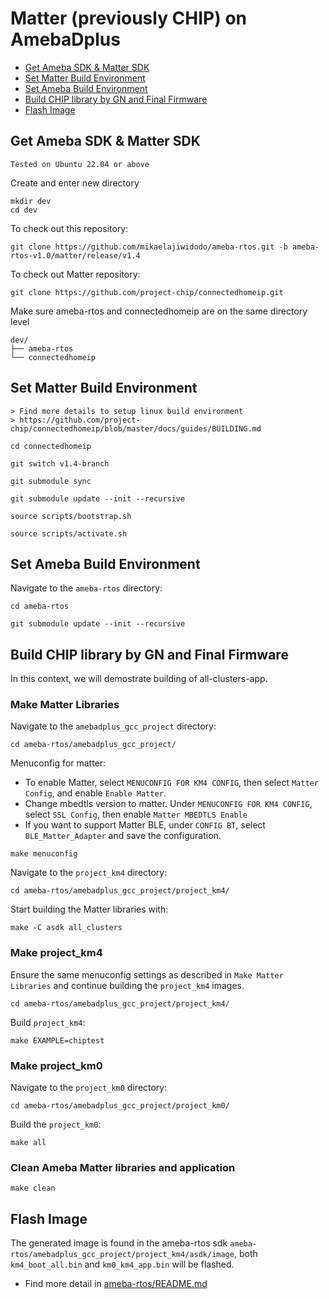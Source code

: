 # Matter (previously CHIP) on AmebaDplus

- [Get Ameba SDK & Matter SDK](#get-ameba-sdk--matter-sdk)
- [Set Matter Build Environment](#set-matter-build-environment)
- [Set Ameba Build Environment](#set-ameba-build-environment)
- [Build CHIP library by GN and Final Firmware](#build-chip-library-by-gn-and-final-firmware)
- [Flash Image](#flash-image)

## Get Ameba SDK & Matter SDK

    Tested on Ubuntu 22.04 or above

Create and enter new directory

    mkdir dev
    cd dev

To check out this repository:

    git clone https://github.com/mikaelajiwidodo/ameba-rtos.git -b ameba-rtos-v1.0/matter/release/v1.4

To check out Matter repository:

    git clone https://github.com/project-chip/connectedhomeip.git
    
Make sure ameba-rtos and connectedhomeip are on the same directory level

    dev/
    ├── ameba-rtos
    └── connectedhomeip

## Set Matter Build Environment

    > Find more details to setup linux build environment
    > https://github.com/project-chip/connectedhomeip/blob/master/docs/guides/BUILDING.md

    cd connectedhomeip

	git switch v1.4-branch

    git submodule sync

    git submodule update --init --recursive

    source scripts/bootstrap.sh

    source scripts/activate.sh

## Set Ameba Build Environment

Navigate to the `ameba-rtos` directory:

    cd ameba-rtos

    git submodule update --init --recursive

## Build CHIP library by GN and Final Firmware

In this context, we will demostrate building of all-clusters-app.

### Make Matter Libraries

Navigate to the `amebadplus_gcc_project` directory:

    cd ameba-rtos/amebadplus_gcc_project/

Menuconfig for matter:
- To enable Matter, select `MENUCONFIG FOR KM4 CONFIG`, then select `Matter Config`, and enable `Enable Matter`.
- Change mbedtls version to matter. Under `MENUCONFIG FOR KM4 CONFIG`, select `SSL Config`, then enable `Matter MBEDTLS Enable`
- If you want to support Matter BLE, under `CONFIG BT`, select `BLE_Matter_Adapter` and save the configuration.

```
make menuconfig
```

Navigate to the `project_km4` directory:

    cd ameba-rtos/amebadplus_gcc_project/project_km4/

Start building the Matter libraries with:

    make -C asdk all_clusters

### Make project_km4

Ensure the same menuconfig settings as described in `Make Matter Libraries` and continue building the `project_km4` images.

    cd ameba-rtos/amebadplus_gcc_project/project_km4/

Build `project_km4`:

    make EXAMPLE=chiptest

### Make project_km0

Navigate to the `project_km0` directory:

    cd ameba-rtos/amebadplus_gcc_project/project_km0/

Build the `project_km0`:

    make all

### Clean Ameba Matter libraries and application

    make clean

## Flash Image

The generated image is found in the ameba-rtos sdk `ameba-rtos/amebadplus_gcc_project/project_km4/asdk/image`, both `km4_boot_all.bin` and `km0_km4_app.bin` will be flashed.

- Find more detail in [ameba-rtos/README.md](https://github.com/Ameba-AIoT/ameba-rtos/blob/master/README.md#flashing)

